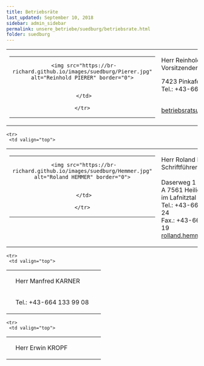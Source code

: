 ```yaml
---
title: Betriebsräte
last_updated: September 10, 2018
sidebar: admin_sidebar
permalink: unsere_betriebe/suedburg/betriebsrate.html
folder: suedburg
---
```


<tbody><tr>
     <td valign="top">
<!-- cacheInfo : e0809deed014bc3d8d539997e93ffd8a -->
<table cellpadding="0" cellspacing="0" border="0" summary="">
 <tbody><tr>
  <td valign="top" class="lauftext">
   <table cellpadding="0" cellspacing="0" border="0" summary="">
    <tbody><tr>
     <td width="217" class="kontaktimage" align="center" valign="middle">
     
     <img src="https://br-richard.github.io/images/suedburg/Pierer.jpg" alt="Reinhold PIERER" border="0">
     
		 
     </td>
     
    </tr>
   </tbody></table>
  </td>
  <td valign="top" class="lauftext" width="217">
   
   <span class="kontaktname">Herr Reinhold PIERER </span><br>
   <span class="kontaktfunktion">Vorsitzender</span><br>
   
   7423 Pinkafeld
   <br>Tel.: +43-664 461 14 94
   
   <br><a href="mailto:betriebsratsuedburg2006@gmail.com" class="kontaktemail">betriebsratsuedburg2006@gmail.com</a>
  </td>
 </tr>
 
 
 
 
 
</tbody></table><!-- R:0.013036966323853  --></td>
    </tr>

    <tr>
     <td valign="top">
<!-- cacheInfo : 21f2dd2cab6056ace8666580f4b8507e -->
<table cellpadding="0" cellspacing="0" border="0" summary="">
 <tbody><tr>
  <td valign="top" class="lauftext">
   <table cellpadding="0" cellspacing="0" border="0" summary="">
    <tbody><tr>
     <td width="217" class="kontaktimage" align="center" valign="middle">
     
     <img src="https://br-richard.github.io/images/suedburg/Hemmer.jpg" alt="Roland HEMMER" border="0">
     
		 
     </td>
     
    </tr>
   </tbody></table>
  </td>
  <td valign="top" class="lauftext" width="217">
   
   <span class="kontaktname">Herr Roland HEMMER </span><br>
   <span class="kontaktfunktion">Schriftführer</span><br>
   <br>Daserweg 1<br>
   A 7561 Heiligenkreuz im Lafnitztal
   <br>Tel.: +43-664 412 50 24
   <br>Fax.: +43-664 192 48 19
   <br><a href="mailto:rolland.hemmer@aon.at" class="kontaktemail">rolland.hemmer@aon.at</a>
  </td>
 </tr>
 
 
 
 
 
</tbody></table><!-- R:0.010756015777588  --></td>
    </tr>


    <tr>
     <td valign="top">
<!-- cacheInfo : ce09744171f877c313f4b290babd33de -->
<table cellpadding="0" cellspacing="0" border="0" summary="">
 <tbody><tr>
  <td valign="top" class="lauftext">
   
  </td>
  <td valign="top" class="lauftext" width="217">
   
   <span class="kontaktname">Herr Manfred KARNER </span><br>
   
   
   
   <br>Tel.: +43-664 133 99 08
   
   
  </td>
 </tr>
 
 
 
 
 
</tbody></table><!-- R:0.017876863479614  --></td>
    </tr>


    <tr>
     <td valign="top">
<!-- cacheInfo : 601f2a772b3d7ebc2d1881f972a936a8 -->
<table cellpadding="0" cellspacing="0" border="0" summary="">
 <tbody><tr>
  <td valign="top" class="lauftext">
   
  </td>
  <td valign="top" class="lauftext" width="217">
   
   <span class="kontaktname">Herr Erwin KROPF </span><br>
   
   
   
   
   
   
  </td>
 </tr>
 
 
 
 
 
</tbody></table><!-- R:0.018550157546997  --></td>
    </tr>
   </tbody>
